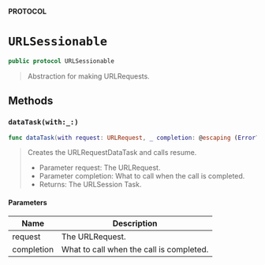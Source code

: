 **PROTOCOL**

# `URLSessionable`

```swift
public protocol URLSessionable
```

> Abstraction for making URLRequests.

## Methods
### `dataTask(with:_:)`

```swift
func dataTask(with request: URLRequest, _ completion: @escaping (Error?) -> Void) -> URLSessionableDataTask
```

> Creates the URLRequestDataTask and calls resume.
> - Parameter request: The URLRequest.
> - Parameter completion: What to call when the call is completed.
> - Returns: The URLSession Task.

#### Parameters

| Name | Description |
| ---- | ----------- |
| request | The URLRequest. |
| completion | What to call when the call is completed. |